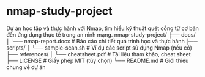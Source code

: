 # nmap-study-project
Dự án học tập và thực hành với Nmap, tìm hiểu kỹ thuật quét cổng từ cơ bản đến ứng dụng thực tế trong an ninh mạng.
nmap-study-project/
├── docs/
│   └── nmap-report.docx          # Báo cáo chi tiết quá trình học và thực hành
├── scripts/
│   └── sample-scan.sh            # Ví dụ các script sử dụng Nmap (nếu có)
├── references/
│   └── cheatsheet.pdf            # Tài liệu tham khảo, cheat sheet
├── LICENSE                       # Giấy phép MIT (tùy chọn)
└── README.md                     # Giới thiệu chung về dự án
